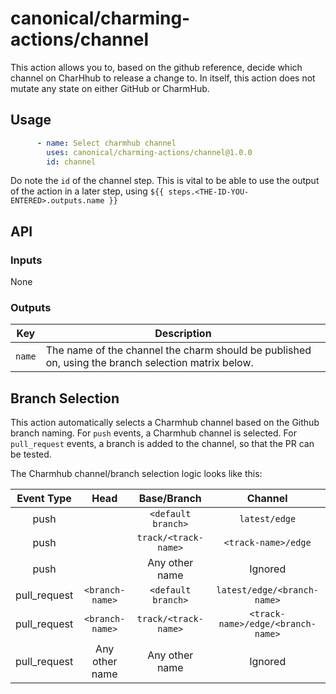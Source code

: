 # canonical/charming-actions/channel

This action allows you to, based on the github reference, decide which channel on CharHhub to release
a change to. In itself, this action does not mutate any state on either GitHub or CharmHub.

## Usage

```yaml
      - name: Select charmhub channel
        uses: canonical/charming-actions/channel@1.0.0
        id: channel
```

Do note the `id` of the channel step. This is vital to be able to use the output of the action
in a later step, using `${{ steps.<THE-ID-YOU-ENTERED>.outputs.name }}`

## API

### Inputs

None

### Outputs

| Key    | Description                                                                                        |
| ------ | -------------------------------------------------------------------------------------------------- |
| `name` | The name of the channel the charm should be published on, using the branch selection matrix below. |


## Branch Selection

This action automatically selects a Charmhub channel based on the Github branch naming. For `push`
events, a Charmhub channel is selected. For `pull_request` events, a branch is added to the channel, so
that the PR can be tested.

The Charmhub channel/branch selection logic looks like this:

| Event Type   | Head            | Base/Branch          | Channel                           |
|:------------:|:---------------:|:--------------------:|:---------------------------------:|
| push         |                 | `<default branch>`   | `latest/edge`                     |
| push         |                 | `track/<track-name>` | `<track-name>/edge`               |
| push         |                 | Any other name       | Ignored                           |
| pull_request | `<branch-name>` | `<default branch>`   | `latest/edge/<branch-name>`       |
| pull_request | `<branch-name>` | `track/<track-name>` | `<track-name>/edge/<branch-name>` |
| pull_request | Any other name  | Any other name       | Ignored                           |